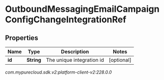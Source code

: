 # OutboundMessagingEmailCampaignConfigChangeIntegrationRef


## Properties

| Name | Type | Description | Notes |
| ------------ | ------------- | ------------- | ------------- |
| **id** | **String** | The unique integration id |  [optional] |




_com.mypurecloud.sdk.v2:platform-client-v2:228.0.0_

